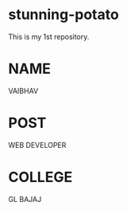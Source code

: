 # stunning-potato
This is my 1st repository.

# NAME
VAIBHAV

# POST
WEB DEVELOPER

# COLLEGE
GL BAJAJ
